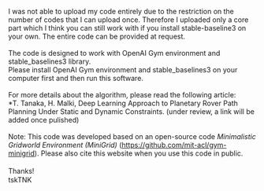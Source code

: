 I was not able to upload my code entirely due to the restriction on the number of codes that I can upload once.
Therefore I uploaded only a core part which I think you can still work with if you install stable-baseline3 on your own.
The entire code can be provided at request.
<br><br>
The code is designed to work with OpenAI Gym environment and stable_baselines3 library.<br>
Please install OpenAI Gym environment and stable_baselines3 on your computer first and then run this software.
<br><br>
For more details about the algorithm, please read the following article:<br>
*T. Tanaka, H. Malki, Deep Learning Approach to Planetary Rover Path Planning Under Static and Dynamic Constraints. (under review, a link will be added once pulished)
<br><br>
Note: This code was developed based on an open-source code *Minimalistic Gridworld Environment (MiniGrid)* (https://github.com/mit-acl/gym-minigrid). Please also cite this website when you use this code in public.<br>
<br>
Thanks!　<br>
tskTNK
